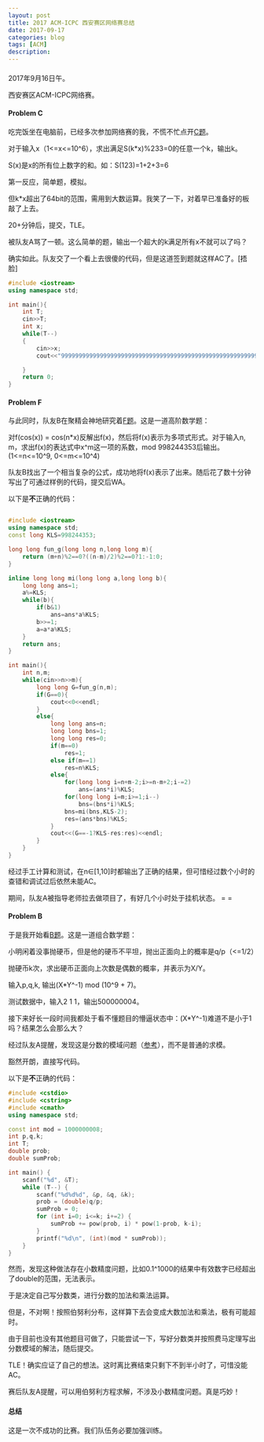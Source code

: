 ```yaml
---
layout: post
title: 2017 ACM-ICPC 西安赛区网络赛总结
date: 2017-09-17
categories: blog
tags: [ACM]
description: 
---
```


#### #

2017年9月16日午。

西安赛区ACM-ICPC网络赛。

#### Problem C

吃完饭坐在电脑前，已经多次参加网络赛的我，不慌不忙点开[C题](https://nanti.jisuanke.com/t/17116)。

对于输入x（1<=x<=10^6），求出满足S(k*x)%233=0的任意一个k，输出k。

S(x)是x的所有位上数字的和。如：S(123)=1+2+3=6

第一反应，简单题，模拟。

但k*x超出了64bit的范围，需用到大数运算。我笑了一下，对着早已准备好的板敲了上去。

20+分钟后，提交，TLE。

被队友A骂了一顿。这么简单的题，输出一个超大的k满足所有x不就可以了吗？

确实如此。队友交了一个看上去很傻的代码，但是这道签到题就这样AC了。[捂脸]

```cpp
#include <iostream>
using namespace std;

int main(){
    int T;
    cin>>T;
    int x;
    while(T--)
    {
        cin>>x;
        cout<<"99999999999999999999999999999999999999999999999999999999999999999999999999999999999999999999999999999999999999999999999999999999999999999999999999999999999999999999999999999999999999999999999999999999999999999999999999999999999999999"<<endl;

    }
    return 0;
}
```

#### Problem F

与此同时，队友B在聚精会神地研究着[F题](https://nanti.jisuanke.com/t/17119)。这是一道高阶数学题：

对f(cos(x)) = cos(n*x)反解出f(x)，然后将f(x)表示为多项式形式。对于输入n, m，求出f(x)的表达式中x^m这一项的系数，mod 998244353后输出。(1<=n<=10^9, 0<=m<=10^4)

队友B找出了一个相当复杂的公式，成功地将f(x)表示了出来。随后花了数十分钟写出了可通过样例的代码，提交后WA。

以下是**不**正确的代码：

```cpp

#include <iostream>
using namespace std;
const long KLS=998244353;

long long fun_g(long long n,long long m){
    return (m+n)%2==0?((n-m)/2)%2==0?1:-1:0;
}

inline long long mi(long long a,long long b){
    long long ans=1;
    a%=KLS;
    while(b){
        if(b&1) 
        	ans=ans*a%KLS;
        b>>=1;
        a=a*a%KLS;
    }
    return ans;
}

int main(){
	int n,m;
	while(cin>>n>>m){
		long long G=fun_g(n,m);
		if(G==0){
			cout<<0<<endl;
		}
		else{
			long long ans=n;
			long long bns=1;
			long long res=0;
			if(m==0)
				res=1;
			else if(m==1)
				res=n%KLS;
			else{
				for(long long i=n+m-2;i>=n-m+2;i-=2)
					ans=(ans*i)%KLS;
				for(long long i=m;i>=1;i--)
					bns=(bns*i)%KLS;
				bns=mi(bns,KLS-2);
				res=(ans*bns)%KLS;
			}
			cout<<(G==-1?KLS-res:res)<<endl;
		}
	}
}
```


经过手工计算和测试，在n∈[1,10]时都输出了正确的结果，但可惜经过数个小时的查错和调试过后依然未能AC。

期间，队友A被指导老师拉去做项目了，有好几个小时处于挂机状态。 = =

#### Problem B

于是我开始看[B题](https://nanti.jisuanke.com/t/17115)。这是一道组合数学题：

小明闲着没事抛硬币，但是他的硬币不平坦，抛出正面向上的概率是q/p（<=1/2）

抛硬币k次，求出硬币正面向上次数是偶数的概率，并表示为X/Y。

输入p,q,k, 输出(X*Y^-1) mod (10^9 + 7)。

测试数据中，输入2 1 1，输出500000004。

接下来好长一段时间我都处于看不懂题目的懵逼状态中：(X*Y^-1)难道不是小于1吗？结果怎么会那么大？

经过队友A提醒，发现这是分数的模域问题（[参考](http://www.cnblogs.com/Alruddy/p/7191388.html)），而不是普通的求模。

豁然开朗，直接写代码。

以下是**不**正确的代码：

```cpp
#include <cstdio>
#include <cstring>
#include <cmath>
using namespace std;

const int mod = 1000000008;
int p,q,k;
int T;
double prob;
double sumProb;

int main() {
    scanf("%d", &T);
    while (T--) {
        scanf("%d%d%d", &p, &q, &k);
        prob = (double)q/p;
        sumProb = 0;
        for (int i=0; i<=k; i+=2) {
            sumProb += pow(prob, i) * pow(1-prob, k-i);
        }
        printf("%d\n", (int)(mod * sumProb));
    }
}
```

然而，发现这种做法存在小数精度问题，比如0.1^1000的结果中有效数字已经超出了double的范围，无法表示。

于是决定自己写分数类，进行分数的加法和乘法运算。

但是，不对啊！按照伯努利分布，这样算下去会变成大数加法和乘法，极有可能超时。

由于目前也没有其他题目可做了，只能尝试一下，写好分数类并按照费马定理写出分数模域的解法，随后提交。

TLE！确实应证了自己的想法。这时离比赛结束只剩下不到半小时了，可惜没能AC。

赛后队友A提醒，可以用伯努利方程求解，不涉及小数精度问题。真是巧妙！

#### 总结

这是一次不成功的比赛。我们队伍务必要加强训练。
